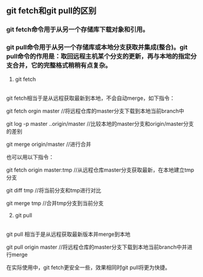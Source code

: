 ## git fetch和git pull的区别

### git fetch命令用于从另一个存储库下载对象和引用。

### git pull命令用于从另一个存储库或本地分支获取并集成(整合)。git pull命令的作用是：取回远程主机某个分支的更新，再与本地的指定分支合并，它的完整格式稍稍有点复杂。


1. git fetch
  <br>
  git fetch相当于是从远程获取最新到本地，不会自动merge，如下指令：

  git fetch orgin master //将远程仓库的master分支下载到本地当前branch中

  git log -p master ..origin/master //比较本地的master分支和origin/master分支的差别

  git merge origin/master //进行合并

  也可以用以下指令：

  git fetch origin master:tmp //从远程仓库master分支获取最新，在本地建立tmp分支

  git diff tmp //将当前分支和tmp进行对比

  git merge tmp //合并tmp分支到当前分支

2. git pull
  <br>
  git pull 相当于是从远程获取最新版本并merge到本地

  git pull origin master //将远程仓库的master分支下载到本地当前branch中并进行merge

  在实际使用中，git fetch更安全一些，效果相同时git pull将更为快捷。